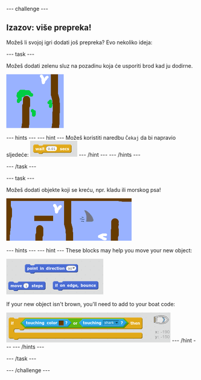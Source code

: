 \--- challenge \---

## Izazov: više prepreka!

Možeš li svojoj igri dodati još prepreka? Evo nekoliko ideja:

\--- task \---

Možeš dodati zelenu sluz na pozadinu koja će usporiti brod kad ju dodirne.

![screenshot](images/boat-algae.png)

\--- hints \--- \--- hint \--- Možeš koristiti naredbu `Čekaj` da bi napravio sljedeće: ![screenshot](images/boat-slime-blocks.png) \--- /hint \--- \--- /hints \---

\--- /task \---

\--- task \---

Možeš dodati objekte koji se kreću, npr. kladu ili morskog psa!

![screenshot](images/boat-obstacles.png)

\--- hints \--- \--- hint \--- These blocks may help you move your new object:

![screenshot](images/boat-moving-blocks.png)

If your new object isn't brown, you'll need to add to your boat code:

![screenshot](images/boat-moving-blocks2.png) \--- /hint \--- \--- /hints \---

\--- /task \---

\--- /challenge \---
